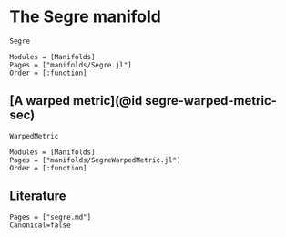 # The Segre manifold

```@docs
Segre
```

```@autodocs
Modules = [Manifolds]
Pages = ["manifolds/Segre.jl"]
Order = [:function]
```

## [A warped metric](@id segre-warped-metric-sec)

```@docs
WarpedMetric
```

```@autodocs
Modules = [Manifolds]
Pages = ["manifolds/SegreWarpedMetric.jl"]
Order = [:function]
```


## Literature

```@bibliography
Pages = ["segre.md"]
Canonical=false
```
